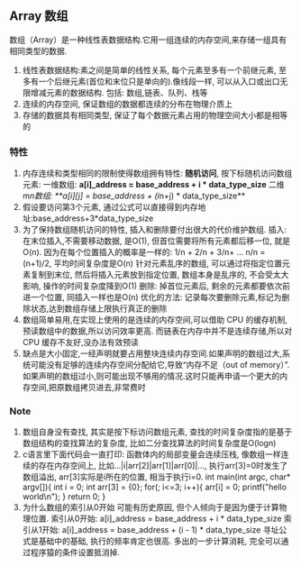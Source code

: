 ## Array 数组
数组（Array）是一种线性表数据结构.它用一组连续的内存空间,来存储一组具有相同类型的数据.
1. 线性表数据结构:素之间是简单的线性关系, 每个元素至多有一个前继元素, 至多有一个后继元素(首位和末位只是单向的).像线段一样, 可以从入口或出口无限增减元素的数据结构.
    包括: 数组,链表、队列、栈等
2. 连续的内存空间, 保证数组的数据都连续的分布在物理介质上
3. 存储的数据具有相同类型, 保证了每个数据元素占用的物理空间大小都是相等的
### 特性
1. 内存连续和类型相同的限制使得数组拥有特性: **随机访问**, 按下标随机访问数组元素:
    一维数组: **a[i]_address = base_address + i * data_type_size** 
    二维m*n数组: **a[i][j] = base_address + (i*n+j) * data_type_size**
2. 假设要访问第3个元素, 通过公式可以直接得到内存地址:base_address+3*data_type_size
3. 为了保持数组随机访问的特性, 插入和删除要付出很大的代价维护数组.
    插入: 在末位插入,不需要移动数据, 是O(1), 但首位需要将所有元素都后移一位, 就是O(n).
        因为在每个位置插入的概率是一样的: 1/n + 2/n + 3/n+ ... n/n = (n+1)/2, 平均时间复杂度是O(n)
        针对元素乱序的数组, 可以通过将指定位置元素复制到末位, 然后将插入元素放到指定位置, 数组本身是乱序的, 不会受太大影响, 操作的时间复杂度降到O(1)
    删除: 掉首位元素后, 剩余的元素都要依次前进一个位置, 同插入一样也是O(n)
        优化的方法: 记录每次要删除元素,标记为删除状态,达到数组存储上限执行真正的删除
4. 数组简单易用,在实现上使用的是连续的内存空间,可以借助 CPU 的缓存机制,预读数组中的数据,所以访问效率更高.
    而链表在内存中并不是连续存储,所以对 CPU 缓存不友好,没办法有效预读
5. 缺点是大小固定,一经声明就要占用整块连续内存空间.如果声明的数组过大,系统可能没有足够的连续内存空间分配给它,导致“内存不足（out of memory）”.如果声明的数组过小,则可能出现不够用的情况.这时只能再申请一个更大的内存空间,把原数组拷贝进去,非常费时   
### Note
1. 数组自身没有查找, 其实是按下标访问数组元素, 查找的时间复杂度指的是基于数组结构的查找算法的复杂度, 比如二分查找算法的时间复杂度是O(logn)
2. c语言里下面代码会一直打印: 函数体内的局部变量会连续压栈, 像数组一样连续的存在内存空间上,
比如...|i|arr[2]|arr[1]|arr[0]|..., 执行arr[3]=0时发生了数组溢出, arr[3]实际是i所在的位置, 相当于执行i=0.
int main(int argc, char* argv[]){
    int i = 0;
    int arr[3] = {0};
    for(; i<=3; i++){
        arr[i] = 0;
        printf("hello world\n");
    }
    return 0;
}
3. 为什么数组的索引从0开始
可能有历史原因, 但个人倾向于是因为便于计算物理位置. 
    索引从0开始: a[i]_address = base_address + i * data_type_size
    索引从1开始: a[i]_address = base_address + (i - 1) * data_type_size
寻址公式是基础中的基础, 执行的频率肯定也很高. 多出的一步计算消耗, 完全可以通过程序猿的条件设置抵消掉. 

